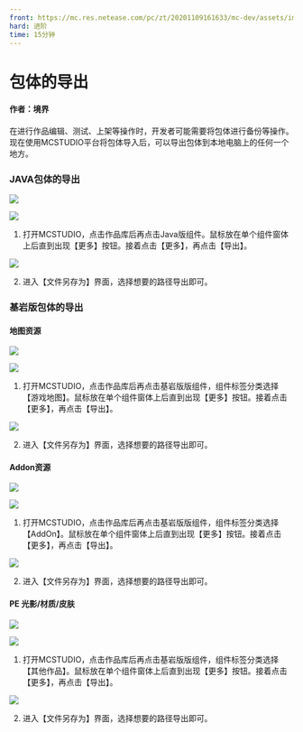 ```yaml
---
front: https://mc.res.netease.com/pc/zt/20201109161633/mc-dev/assets/img/2_1.9097d2e2.jpg
hard: 进阶
time: 15分钟
---
```


# 包体的导出

 

#### 作者：境界

 

在进行作品编辑、测试、上架等操作时，开发者可能需要将包体进行备份等操作。现在使用MCSTUDIO平台将包体导入后，可以导出包体到本地电脑上的任何一个地方。

 

### JAVA包体的导出

![](./images/2_1.jpg)



![](./images/2_2.jpg)



1) 打开MCSTUDIO，点击作品库后再点击Java版组件。鼠标放在单个组件窗体上后直到出现【更多】按钮。接着点击【更多】，再点击【导出】。

![](./images/2_3.jpg)



2) 进入【文件另存为】界面，选择想要的路径导出即可。

 

### 基岩版包体的导出

#### 地图资源

![](./images/2_4.jpg)



![](./images/2_5.jpg)



1) 打开MCSTUDIO，点击作品库后再点击基岩版版组件，组件标签分类选择【游戏地图】。鼠标放在单个组件窗体上后直到出现【更多】按钮。接着点击【更多】，再点击【导出】。

![](./images/2_6.jpg)



2) 进入【文件另存为】界面，选择想要的路径导出即可。

 

#### Addon资源

![](./images/2_7.jpg)



![](./images/2_8.jpg)



1) 打开MCSTUDIO，点击作品库后再点击基岩版版组件，组件标签分类选择【AddOn】。鼠标放在单个组件窗体上后直到出现【更多】按钮。接着点击【更多】，再点击【导出】。

![](./images/2_9.jpg)



2) 进入【文件另存为】界面，选择想要的路径导出即可。

 

#### PE 光影/材质/皮肤

![](./images/2_10.jpg)



![](./images/2_11.jpg)



1) 打开MCSTUDIO，点击作品库后再点击基岩版版组件，组件标签分类选择【其他作品】。鼠标放在单个组件窗体上后直到出现【更多】按钮。接着点击【更多】，再点击【导出】。

![](./images/2_12.jpg)



2) 进入【文件另存为】界面，选择想要的路径导出即可。